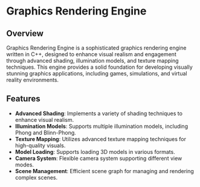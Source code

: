 # Graphics Rendering Engine

## Overview
Graphics Rendering Engine is a sophisticated graphics rendering engine written in C++, designed to enhance visual realism and engagement through advanced shading, illumination models, and texture mapping techniques. This engine provides a solid foundation for developing visually stunning graphics applications, including games, simulations, and virtual reality environments.

## Features
- **Advanced Shading**: Implements a variety of shading techniques to enhance visual realism.
- **Illumination Models**: Supports multiple illumination models, including Phong and Blinn-Phong.
- **Texture Mapping**: Utilizes advanced texture mapping techniques for high-quality visuals.
- **Model Loading**: Supports loading 3D models in various formats.
- **Camera System**: Flexible camera system supporting different view modes.
- **Scene Management**: Efficient scene graph for managing and rendering complex scenes.
